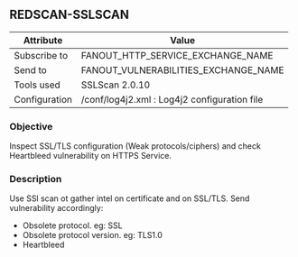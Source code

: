 ## REDSCAN-SSLSCAN

| Attribute     | Value                                        |
| ------------- | -------------------------------------------- |
| Subscribe to  | FANOUT_HTTP_SERVICE_EXCHANGE_NAME            |
| Send to       | FANOUT_VULNERABILITIES_EXCHANGE_NAME         |
| Tools used    | SSLScan 2.0.10                               |
| Configuration | /conf/log4j2.xml : Log4j2 configuration file |

### Objective

Inspect SSL/TLS configuration (Weak protocols/ciphers) and check Heartbleed vulnerability on HTTPS Service.

### Description

Use SSl scan ot gather intel on certificate and on SSL/TLS. Send vulnerability accordingly:

- Obsolete protocol. eg: SSL
- Obsolete protocol version. eg: TLS1.0
- Heartbleed